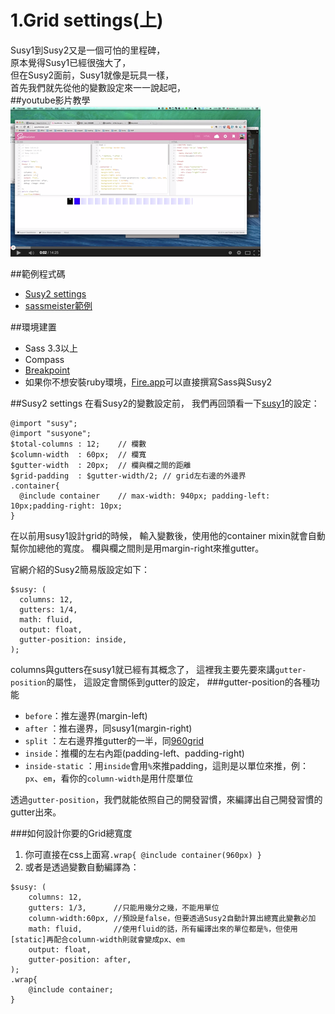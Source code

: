 # 1.Grid settings(上)
Susy1到Susy2又是一個可怕的里程碑，  
原本覺得Susy1已經很強大了，  
但在Susy2面前，Susy1就像是玩具一樣，  
首先我們就先從他的變數設定來一一說起吧，  
##youtube影片教學
<a href="https://www.youtube.com/watch?v=cOrNTZ05FL4&list=UU7A-C1EwjVfGbCOK5u8AlwA">![](/images/video/susy2-2-1.png)</a>

##範例程式碼
* [Susy2 settings](http://susydocs.oddbird.net/en/latest/settings/#settings)
* [sassmeister範例](http://sassmeister.com/gist/5a455bcc79a743599f8e)

##環境建置
* Sass 3.3以上
* Compass
* [Breakpoint](https://github.com/Team-Sass/breakpoint)
* 如果你不想安裝ruby環境，[Fire.app](http://fireapp.kkbox.com/)可以直接撰寫Sass與Susy2
  
  	
##Susy2 settings
在看Susy2的變數設定前，
我們再回頭看一下[susy1](http://susydocs.oddbird.net/en/latest/susyone/#basic-settings)的設定：

    @import "susy";
    @import "susyone";
    $total-columns : 12;    // 欄數
    $column-width  : 60px;  // 欄寬
    $gutter-width  : 20px;  // 欄與欄之間的距離
    $grid-padding  : $gutter-width/2; // grid左右邊的外邊界
    .container{
      @include container    // max-width: 940px; padding-left: 10px;padding-right: 10px;
    }

在以前用susy1設計grid的時候，
輸入變數後，使用他的container mixin就會自動幫你加總他的寬度。
欄與欄之間則是用margin-right來推gutter。

官網介紹的Susy2簡易版設定如下：

    $susy: (
      columns: 12,
      gutters: 1/4,
      math: fluid,
      output: float,
      gutter-position: inside,
    );
columns與gutters在susy1就已經有其概念了，
這裡我主要先要來講`gutter-position`的屬性，
這設定會關係到gutter的設定，
###gutter-position的各種功能
* `before`：推左邊界(margin-left)
* `after` ：推右邊界，同susy1(margin-right)
* `split` ：左右邊界推gutter的一半，同[960grid](http://960.gs/demo.html)
* `inside`：推欄的左右內距(padding-left、padding-right)
* `inside-static` ：用`inside`會用`%`來推padding，這則是以單位來推，例：`px`、`em`，看你的`column-width`是用什麼單位  

透過`gutter-position`，我們就能依照自己的開發習慣，來編譯出自己開發習慣的gutter出來。

###如何設計你要的Grid總寬度
1.  你可直接在css上面寫`.wrap{ @include container(960px) }`  
2.  或者是透過變數自動編譯為：
```
$susy: (
    columns: 12,
    gutters: 1/3,      //只能用幾分之幾，不能用單位
    column-width:60px, //預設是false，但要透過Susy2自動計算出總寬此變數必加
    math: fluid,       //使用fluid的話，所有編譯出來的單位都是%，但使用[static]再配合column-width則就會變成px、em
    output: float,
    gutter-position: after,
);
.wrap{
    @include container;
}
```
